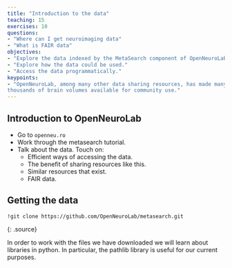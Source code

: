 ```yaml
---
title: "Introduction to the data"
teaching: 15
exercises: 10
questions:
- "Where can I get neuroimaging data"
- "What is FAIR data"
objectives:
- "Explore the data indexed by the MetaSearch component of OpenNeuroLab."
- "Explore how the data could be used."
- "Access the data programmatically."
keypoints:
- "OpenNeuroLab, among many other data sharing resources, has made many
thousands of brain volumes available for community use."
---
```


## Introduction to OpenNeuroLab

*   Go to `openneu.ro`
* Work through the metasearch tutorial.
* Talk about the data. Touch on:
    - Efficient ways of accessing the data.
    - The benefit of sharing resources like this.
    - Similar resources that exist.
    - FAIR data.
   
## Getting the data

~~~
!git clone https://github.com/OpenNeuroLab/metasearch.git
~~~
{: .source}

In order to work with the files we have downloaded we will learn about libraries
in python. In particular, the pathlib library is useful for our current purposes.

